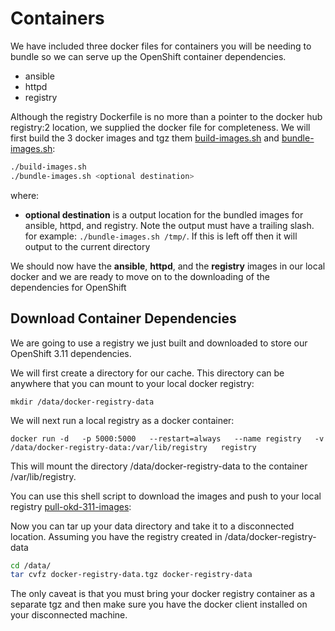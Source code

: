 # Containers

We have included three docker files for containers you will be needing to bundle so we can serve up the OpenShift container dependencies.

* ansible
* httpd
* registry

Although the registry Dockerfile is no more than a pointer to the docker hub registry:2 location, we supplied the docker file for completeness.  We will first build the 3 docker images and tgz them [build-images.sh](./bundle-images.sh) and [bundle-images.sh](./bundle-images.sh):

```bash
./build-images.sh
./bundle-images.sh <optional destination>
```

where:

* **optional destination** is a output location for the bundled images for ansible, httpd, and registry.  Note the output must have a trailing slash. for example: `./bundle-images.sh /tmp/`.  If this is left off then it will output to the current directory

We should now have the **ansible**, **httpd**, and the **registry** images in our local docker and we are ready to move on to the downloading of the dependencies for OpenShift

## Download Container Dependencies

We are going to use a registry we just built and downloaded to store our OpenShift 3.11 dependencies.

We will first create a directory for our cache.  This directory can be anywhere that you can mount to your local docker registry:

`mkdir /data/docker-registry-data`

We will next run a local registry as a docker container:

`docker run -d   -p 5000:5000   --restart=always   --name registry   -v /data/docker-registry-data:/var/lib/registry   registry`

This will mount the directory /data/docker-registry-data to the container /var/lib/registry.

You can use this shell script to download the images and push to your local registry [pull-okd-311-images](./pull-okd-311-images.sh):

Now you can tar up your data directory and take it to a disconnected location. Assuming you have the registry created in /data/docker-registry-data

```bash
cd /data/
tar cvfz docker-registry-data.tgz docker-registry-data
```

The only caveat is that you must bring your docker registry container as a separate tgz and then make sure you have the docker client installed on your disconnected machine.  

